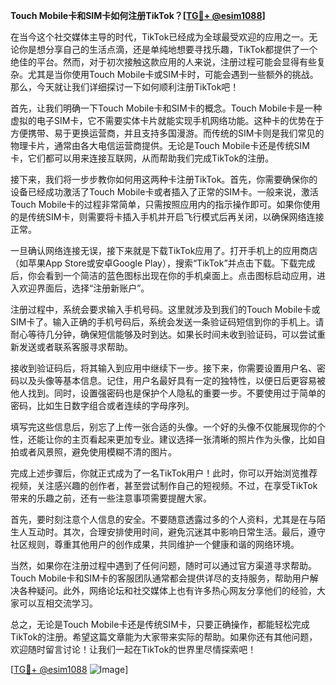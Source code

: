 **Touch Mobile卡和SIM卡如何注册TikTok？[[TG💪+ @esim1088](https://t.me/s/esim1088)]**

在当今这个社交媒体主导的时代，TikTok已经成为全球最受欢迎的应用之一。无论你是想分享自己的生活点滴，还是单纯地想要寻找乐趣，TikTok都提供了一个绝佳的平台。然而，对于初次接触这款应用的人来说，注册过程可能会显得有些复杂。尤其是当你使用Touch Mobile卡或SIM卡时，可能会遇到一些额外的挑战。那么，今天就让我们详细探讨一下如何顺利注册TikTok吧！

首先，让我们明确一下Touch Mobile卡和SIM卡的概念。Touch Mobile卡是一种虚拟的电子SIM卡，它不需要实体卡片就能实现手机网络功能。这种卡的优势在于方便携带、易于更换运营商，并且支持多国漫游。而传统的SIM卡则是我们常见的物理卡片，通常由各大电信运营商提供。无论是Touch Mobile卡还是传统SIM卡，它们都可以用来连接互联网，从而帮助我们完成TikTok的注册。

接下来，我们将一步步教你如何用这两种卡注册TikTok。首先，你需要确保你的设备已经成功激活了Touch Mobile卡或者插入了正常的SIM卡。一般来说，激活Touch Mobile卡的过程非常简单，只需按照应用内的指示操作即可。如果你使用的是传统SIM卡，则需要将卡插入手机并开启飞行模式后再关闭，以确保网络连接正常。

一旦确认网络连接无误，接下来就是下载TikTok应用了。打开手机上的应用商店（如苹果App Store或安卓Google Play），搜索“TikTok”并点击下载。下载完成后，你会看到一个简洁的蓝色图标出现在你的手机桌面上。点击图标启动应用，进入欢迎界面后，选择“注册新账户”。

注册过程中，系统会要求输入手机号码。这里就涉及到我们的Touch Mobile卡或SIM卡了。输入正确的手机号码后，系统会发送一条验证码短信到你的手机上。请耐心等待几分钟，确保短信能够及时到达。如果长时间未收到验证码，可以尝试重新发送或者联系客服寻求帮助。

接收到验证码后，将其输入到应用中继续下一步。接下来，你需要设置用户名、密码以及头像等基本信息。记住，用户名最好具有一定的独特性，以便日后更容易被他人找到。同时，设置强密码也是保护个人隐私的重要一步。不要使用过于简单的密码，比如生日数字组合或者连续的字母序列。

填写完这些信息后，别忘了上传一张合适的头像。一个好的头像不仅能展现你的个性，还能让你的主页看起来更加专业。建议选择一张清晰的照片作为头像，比如自拍或者风景照，避免使用模糊不清的图片。

完成上述步骤后，你就正式成为了一名TikTok用户！此时，你可以开始浏览推荐视频，关注感兴趣的创作者，甚至尝试制作自己的短视频。不过，在享受TikTok带来的乐趣之前，还有一些注意事项需要提醒大家。

首先，要时刻注意个人信息的安全。不要随意透露过多的个人资料，尤其是在与陌生人互动时。其次，合理安排使用时间，避免沉迷其中影响日常生活。最后，遵守社区规则，尊重其他用户的创作成果，共同维护一个健康和谐的网络环境。

当然，如果你在注册过程中遇到了任何问题，随时可以通过官方渠道寻求帮助。Touch Mobile卡和SIM卡的客服团队通常都会提供详尽的支持服务，帮助用户解决各种疑问。此外，网络论坛和社交媒体上也有许多热心网友分享他们的经验，大家可以互相交流学习。

总之，无论是Touch Mobile卡还是传统SIM卡，只要正确操作，都能轻松完成TikTok的注册。希望这篇文章能为大家带来实际的帮助。如果你还有其他问题，欢迎随时留言讨论！让我们一起在TikTok的世界里尽情探索吧！

[[TG💪+ @esim1088](https://t.me/s/esim1088) ![Image](https://i.postimg.cc/4NQfJmqS/Snipaste-2025-05-13-00-14-12.png)]